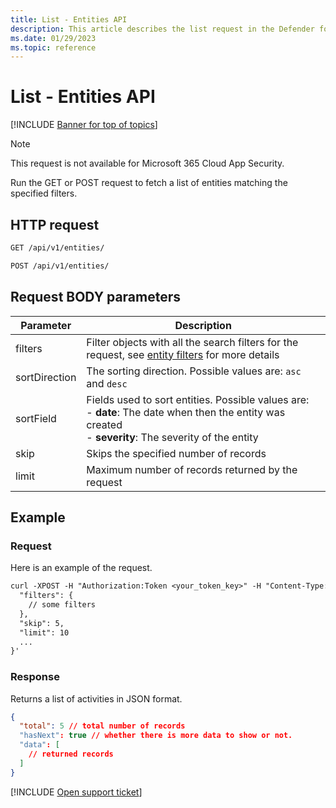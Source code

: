 ```yaml
---
title: List - Entities API
description: This article describes the list request in the Defender for Cloud Apps Entities API.
ms.date: 01/29/2023
ms.topic: reference
---
```

# List - Entities API

[!INCLUDE [Banner for top of topics](includes/)]

> [!NOTE]
> This request is not available for Microsoft 365 Cloud App Security.

Run the GET or POST request to fetch a list of entities matching the specified filters.

## HTTP request

```rest
GET /api/v1/entities/
```

```rest
POST /api/v1/entities/
```

## Request BODY parameters

| Parameter | Description |
| --- | --- |
| filters | Filter objects with all the search filters for the request, see [entity filters](api-entities.md#filters) for more details |
| sortDirection | The sorting direction. Possible values are: `asc` and `desc` |
| sortField | Fields used to sort entities. Possible values are:<br />- **date**: The date when then the entity was created<br />- **severity**: The severity of the entity |
| skip | Skips the specified number of records |
| limit | Maximum number of records returned by the request |

## Example

### Request

Here is an example of the request.

```rest
curl -XPOST -H "Authorization:Token <your_token_key>" -H "Content-Type: application/json" "https://<tenant_id>.<tenant_region>.portal.cloudappsecurity.com/api/v1/entities/" -d '{
  "filters": {
    // some filters
  },
  "skip": 5,
  "limit": 10
  ...
}'
```

### Response

Returns a list of activities in JSON format.

```json
{
  "total": 5 // total number of records
  "hasNext": true // whether there is more data to show or not.
  "data": [
    // returned records
  ]
}
```

[!INCLUDE [Open support ticket](includes/support.md)]
